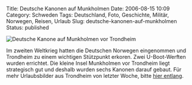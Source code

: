 Title: Deutsche Kanonen auf Munkholmen
Date: 2006-08-15 10:09
Category: Schweden
Tags: Deutschland, Foto, Geschichte, Militär, Norwegen, Reisen, Urlaub
Slug: deutsche-kanonen-auf-munkholmen
Status: published

![Deutsche Kanone auf Munkholmen vor
Trondheim](/pic/munk-kanone.jpg "Deutsche Kanone auf Munkholmen vor Trondheim")

Im zweiten Weltkrieg hatten die Deutschen Norwegen eingenommen und
Trondheim zu einem wichtigen Stützpunkt erkoren. Zwei U-Boot-Werften
wurden errichtet. Die kleine Insel Munkholmen vor Trondheim liegt
strategisch gut und deshalb wurden sechs Kanonen darauf gebaut. Für mehr
Urlaubsbilder aus Trondheim von letzter Woche, bitte [hier
entlang](http://thomasmarquart.net/gallery/Trondheim/).

